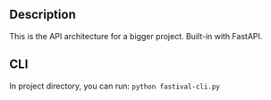 ## Description
This is the API architecture for a bigger project. Built-in with FastAPI.
## CLI
In project directory, you can run: `python fastival-cli.py`